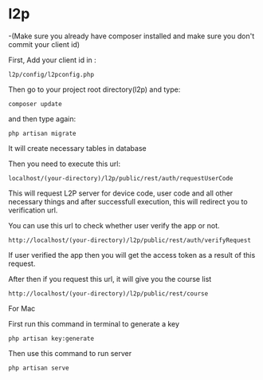 # l2p

-(Make sure you already have composer installed and make sure you don't commit your client id)

First, Add your client id in :

```
l2p/config/l2pconfig.php
```

Then go to your project root directory(l2p) and type:
```
composer update
```

and then type again:

```
php artisan migrate
```
It will create necessary tables in database


Then you need to execute this url:

```
localhost/(your-directory)/l2p/public/rest/auth/requestUserCode
```

This will request L2P server for device code, user code and all other necessary things and after successfull execution, this will redirect you to verification url.

You can use this url to check whether user verify the app or not.

```
http://localhost/(your-directory)/l2p/public/rest/auth/verifyRequest
```

If user verified the app then you will get the access token as a result of this request.

After then if you request this url, it will give you the course list
```
http://localhost/(your-directory)/l2p/public/rest/course
```

For Mac

First run this command in terminal to generate a key
```
php artisan key:generate
```
Then use this command to run server

```
php artisan serve
```

